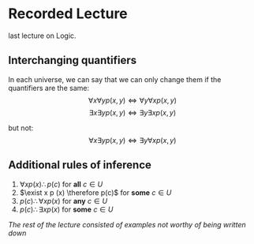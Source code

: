 # Recorded Lecture
last lecture on Logic.

## Interchanging quantifiers
In each universe, we can say that we can only change them if the quantifiers are the same:
$$\forall x \forall y p(x,y) \Leftrightarrow \forall y \forall x p(x,y)$$
$$\exists x \exists y p(x,y) \Leftrightarrow \exists y \exists x p(x,y)$$

but not:
$$\forall x \exists y p(x,y) \Leftrightarrow \exists y \forall x p(x,y)$$

## Additional rules of inference
1. $\forall x p(x) \therefore p(c)$ for **all** $c \in U$
2. $\exist x p (x) \therefore p(c)$ for **some** $c \in U$
3. $p(c) \therefore \forall x p(x)$ for **any** $c \in U$
4. $p(c) \therefore \exists x p(x)$ for **some** $c \in U$

*The rest of the lecture consisted of examples not worthy of being written down*
